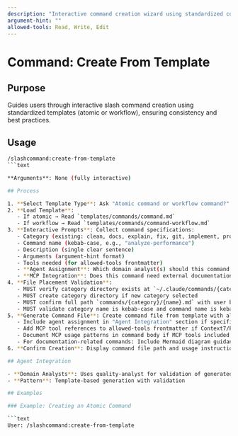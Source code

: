 ```yaml
---
description: "Interactive command creation wizard using standardized command templates"
argument-hint: ""
allowed-tools: Read, Write, Edit
---
```


# Command: Create From Template

## Purpose

Guides users through interactive slash command creation using standardized templates (atomic or workflow), ensuring consistency and best practices.

## Usage

```bash
/slashcommand:create-from-template
```text

**Arguments**: None (fully interactive)

## Process

1. **Select Template Type**: Ask "Atomic command or workflow command?"
2. **Load Template**:
   - If atomic → Read `templates/commands/command.md`
   - If workflow → Read `templates/commands/command-workflow.md`
3. **Interactive Prompts**: Collect command specifications:
   - Category (existing: clean, docs, explain, fix, git, implement, prompt, refactor, review, slashcommand, spec-kit, subagent, to-do, utility, workflows OR new category)
   - Command name (kebab-case, e.g., "analyze-performance")
   - Description (single clear sentence)
   - Arguments (argument-hint format)
   - Tools needed (for allowed-tools frontmatter)
   - **Agent Assignment**: Which domain analyst(s) should this command use? (Options: react-analyst, typescript-analyst, python-analyst, api-analyst, quality-analyst, architecture-analyst, refactoring-analyst, security-analyst, performance-analyst, testing-analyst, accessibility-analyst, documentation-analyst, database-analyst, frontend-analyst, research-analyst, shadcn-analyst - or suggest need for new analyst)
   - **MCP Integration**: Does this command need external documentation (Context7), browser automation (Playwright), or UI components (shadcn MCP)?
4. **File Placement Validation**:
   - MUST verify category directory exists at `~/.claude/commands/{category}/`
   - MUST create category directory if new category selected
   - MUST confirm full path `commands/{category}/{name}.md` with user before writing
   - MUST validate category name is kebab-case and command name is kebab-case
5. **Generate Command File**: Create command file from template with all collected specifications:
   - Include agent assignment in "Agent Integration" section if specified
   - Add MCP tool references to allowed-tools frontmatter if Context7/Playwright/shadcn selected
   - Document MCP usage patterns in command body if MCP tools included
   - For documentation-related commands: Include Mermaid diagram guidance and examples
6. **Confirm Creation**: Display command file path and usage instructions

## Agent Integration

- **Domain Analysts**: Uses quality-analyst for validation of generated command file
- **Pattern**: Template-based generation with validation

## Examples

### Example: Creating an Atomic Command

```text
User: /slashcommand:create-from-template
